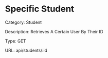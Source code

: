 # Specific Student

Category: Student

Description: Retrieves A Certain User By Their ID

Type: GET

URL: api/students/:id